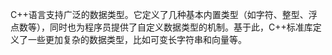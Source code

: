 C++语言支持广泛的数据类型。它定义了几种基本内置类型（如字符、整型、浮点数等），同时也为程序员提供了自定义数据类型的机制。基于此，C++标准库定义了一些更加复杂的数据类型，比如可变长字符串和向量等。
